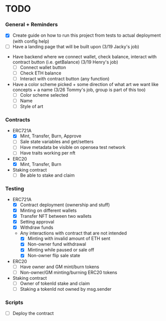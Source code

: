 # TODO

### General + Reminders
- [x] Create guide on how to run this project from tests to actual deployment (with config help)
- [ ] Have a landing page that will be built upon (3/19 Jacky's job)
- Have backend where we connect wallet, check balance, interact with contract button (i.e. getBalance) (3/19 Henry's job)
    - [ ] Connect wallet button
    - [ ] Check ETH balance
    - [ ] Interact with contract button (any function)
- Have a color scheme picked + some direction of what art we want like concepts + a name (3/26 Tommy's job, group is part of this too)
    - [ ] Color scheme selected
    - [ ] Name
    - [ ] Style of art

### Contracts
- ERC721A
    - [x] Mint, Transfer, Burn, Approve
    - [ ] Sale state variables and get/setters
    - [ ] Have metadata be visible on opensea test network
    - [ ] Have traits working per nft
- ERC20
    - [x] Mint, Transfer, Burn
- Staking contract
    - [ ] Be able to stake and claim

### Testing
- ERC721A
    - [x] Contract deployment (ownership and stuff)
    - [x] Minting on different wallets
    - [x] Transfer NFT between two wallets
    - [x] Setting approval
    - [x] Withdraw funds
    - Any interactions with contract that are not intended
        - [x] Minting with invalid amount of ETH sent
        - [x] Non-owner fund withdrawal
        - [x] Minting while paused or sale off
        - [x] Non-owner flip sale state
- ERC20
    - [ ] Have owner and GM mint/burn tokens
    - [ ] Non-owner/GM minting/burning ERC20 tokens
- Staking contract
    - [ ] Owner of tokenId stake and claim
    - [ ] Staking a tokenId not owned by msg.sender

### Scripts
- [ ] Deploy the contract
